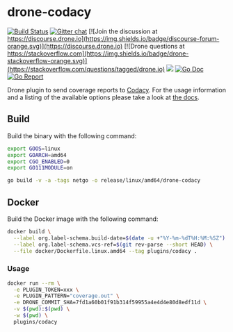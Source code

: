 # drone-codacy

[![Build Status](http://cloud.drone.io/api/badges/drone-plugins/drone-codacy/status.svg)](http://cloud.drone.io/drone-plugins/drone-codacy)
[![Gitter chat](https://badges.gitter.im/drone/drone.png)](https://gitter.im/drone/drone)
[![Join the discussion at https://discourse.drone.io](https://img.shields.io/badge/discourse-forum-orange.svg)](https://discourse.drone.io)
[![Drone questions at https://stackoverflow.com](https://img.shields.io/badge/drone-stackoverflow-orange.svg)](https://stackoverflow.com/questions/tagged/drone.io)
[![](https://images.microbadger.com/badges/image/plugins/codacy.svg)](https://microbadger.com/images/plugins/codacy "Get your own image badge on microbadger.com")
[![Go Doc](https://godoc.org/github.com/drone-plugins/drone-codacy?status.svg)](http://godoc.org/github.com/drone-plugins/drone-codacy)
[![Go Report](https://goreportcard.com/badge/github.com/drone-plugins/drone-codacy)](https://goreportcard.com/report/github.com/drone-plugins/drone-codacy)

Drone plugin to send coverage reports to [Codacy](https://www.codacy.com). For the usage information and a listing of the available options please take a look at [the docs](http://plugins.drone.io/drone-plugins/drone-codacy/).

## Build

Build the binary with the following command:

```bash
export GOOS=linux
export GOARCH=amd64
export CGO_ENABLED=0
export GO111MODULE=on

go build -v -a -tags netgo -o release/linux/amd64/drone-codacy
```

## Docker

Build the Docker image with the following command:

```bash
docker build \
  --label org.label-schema.build-date=$(date -u +"%Y-%m-%dT%H:%M:%SZ") \
  --label org.label-schema.vcs-ref=$(git rev-parse --short HEAD) \
  --file docker/Dockerfile.linux.amd64 --tag plugins/codacy .
```

### Usage

```bash
docker run --rm \
  -e PLUGIN_TOKEN=xxx \
  -e PLUGIN_PATTERN="coverage.out" \
  -e DRONE_COMMIT_SHA=7fd1a60b01f91b314f59955a4e4d4e80d8edf11d \
  -v $(pwd):$(pwd) \
  -w $(pwd) \
  plugins/codacy
```
